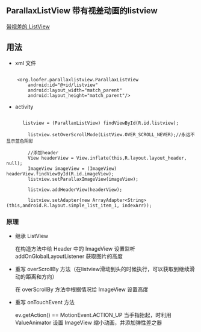 ## ParallaxListView 带有视差动画的listview

[带视差的 ListView](screen/parallaxlistview.gif)

## 用法

* xml 文件
```

    <org.loofer.parallaxlistview.ParallaxListView
        android:id="@+id/listview"
        android:layout_width="match_parent"
        android:layout_height="match_parent"/>

```

* activity
```

      listview = (ParallaxListView) findViewById(R.id.listview);

        listview.setOverScrollMode(ListView.OVER_SCROLL_NEVER);//永远不显示蓝色阴影

        //添加header
        View headerView = View.inflate(this,R.layout.layout_header, null);
        ImageView imageView = (ImageView) headerView.findViewById(R.id.imageView);
        listview.setParallaxImageView(imageView);

        listview.addHeaderView(headerView);
		
        listview.setAdapter(new ArrayAdapter<String>(this,android.R.layout.simple_list_item_1, indexArr));

```

### 原理

* 继承 ListView

    在构造方法中给 Header 中的 ImageView 设置监听 addOnGlobalLayoutListener 获取图片的高度

* 重写 overScrollBy 方法（在listview滑动到头的时候执行，可以获取到继续滑动的距离和方向）

    在 overScrollBy 方法中根据情况给 ImageView 设置高度

* 重写 onTouchEvent 方法

    ev.getAction() == MotionEvent.ACTION_UP 当手指抬起，时利用 ValueAnimator 设置 ImageView 缩小动画，并添加弹性差之器

